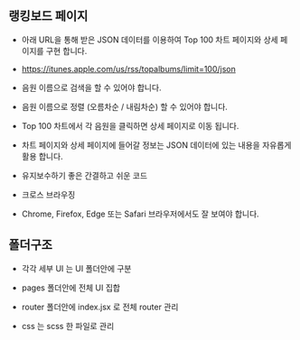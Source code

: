 ## 랭킹보드 페이지
- 아래 URL을 통해 받은 JSON 데이터를 이용하여 Top 100 차트 페이지와 상세 페이지를 구현 합니다.

- https://itunes.apple.com/us/rss/topalbums/limit=100/json

- 음원 이름으로 검색을 할 수 있어야 합니다.

- 음원 이름으로 정렬 (오름차순 / 내림차순) 할 수 있어야 합니다.

- Top 100 차트에서 각 음원을 클릭하면 상세 페이지로 이동 됩니다.

- 차트 페이지와 상세 페이지에 들어갈 정보는 JSON 데이터에 있는 내용을 자유롭게 활용 합니다.

- 유지보수하기 좋은 간결하고 쉬운 코드

- 크로스 브라우징

- Chrome, Firefox, Edge 또는 Safari 브라우저에서도 잘 보여야 합니다.

## 폴더구조
- 각각 세부 UI 는 UI 폴더안에 구분

- pages 폴더안에 전체 UI 집합

- router 폴더안에 index.jsx 로 전체 router 관리

- css 는 scss 한 파일로 관리